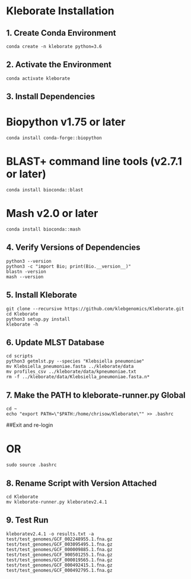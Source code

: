 # Kleborate Installation

## 1. Create Conda Environment
```conda create -n kleborate python=3.6```

## 2. Activate the Environment
```conda activate kleborate```

## 3. Install Dependencies
# Biopython v1.75 or later
```conda install conda-forge::biopython```

# BLAST+ command line tools (v2.7.1 or later)
```conda install bioconda::blast```

# Mash v2.0 or later
```conda install bioconda::mash```

## 4. Verify Versions of Dependencies
```
python3 --version
python3 -c "import Bio; print(Bio.__version__)"
blastn -version
mash --version
```

## 5. Install Kleborate
```
git clone --recursive https://github.com/klebgenomics/Kleborate.git
cd Kleborate
python3 setup.py install
kleborate -h
```

## 6. Update MLST Database
```
cd scripts
python3 getmlst.py --species "Klebsiella pneumoniae"
mv Klebsiella_pneumoniae.fasta ../kleborate/data
mv profiles_csv ../kleborate/data/kpneumoniae.txt
rm -f ../kleborate/data/Klebsiella_pneumoniae.fasta.n*
```

## 7. Make the PATH to kleborate-runner.py Global
```
cd ~
echo "export PATH=\"$PATH:/home/chrisow/Kleborate\"" >> .bashrc
```

##Exit and re-login
# OR
```sudo source .bashrc```

## 8. Rename Script with Version Attached
```
cd Kleborate
mv kleborate-runner.py kleboratev2.4.1
```
## 9. Test Run
```kleboratev2.4.1 -o results.txt -a test/test_genomes/GCF_002248955.1.fna.gz test/test_genomes/GCF_003095495.1.fna.gz test/test_genomes/GCF_000009885.1.fna.gz test/test_genomes/GCF_900501255.1.fna.gz test/test_genomes/GCF_000019565.1.fna.gz test/test_genomes/GCF_000492415.1.fna.gz test/test_genomes/GCF_000492795.1.fna.gz```

